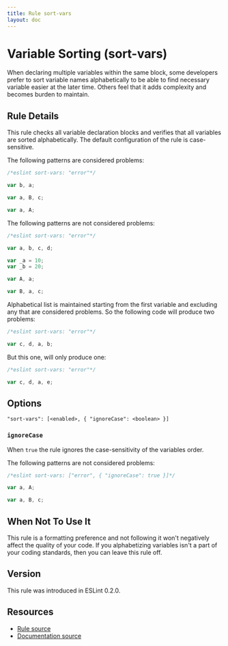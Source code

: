 ```yaml
---
title: Rule sort-vars
layout: doc
---
```

<!-- Note: No pull requests accepted for this file. See README.md in the root directory for details. -->

# Variable Sorting (sort-vars)

When declaring multiple variables within the same block, some developers prefer to sort variable names alphabetically to be able to find necessary variable easier at the later time. Others feel that it adds complexity and becomes burden to maintain.

## Rule Details

This rule checks all variable declaration blocks and verifies that all variables are sorted alphabetically.
The default configuration of the rule is case-sensitive.

The following patterns are considered problems:

```js
/*eslint sort-vars: "error"*/

var b, a;

var a, B, c;

var a, A;
```

The following patterns are not considered problems:

```js
/*eslint sort-vars: "error"*/

var a, b, c, d;

var _a = 10;
var _b = 20;

var A, a;

var B, a, c;
```

Alphabetical list is maintained starting from the first variable and excluding any that are considered problems. So the following code will produce two problems:

```js
/*eslint sort-vars: "error"*/

var c, d, a, b;
```

But this one, will only produce one:

```js
/*eslint sort-vars: "error"*/

var c, d, a, e;
```

## Options

```
"sort-vars": [<enabled>, { "ignoreCase": <boolean> }]
```

### `ignoreCase`

When `true` the rule ignores the case-sensitivity of the variables order.

The following patterns are not considered problems:

```js
/*eslint sort-vars: ["error", { "ignoreCase": true }]*/

var a, A;

var a, B, c;
```

## When Not To Use It

This rule is a formatting preference and not following it won't negatively affect the quality of your code. If you alphabetizing variables isn't a part of your coding standards, then you can leave this rule off.

## Version

This rule was introduced in ESLint 0.2.0.

## Resources

* [Rule source](https://github.com/eslint/eslint/tree/master/lib/rules/sort-vars.js)
* [Documentation source](https://github.com/eslint/eslint/tree/master/docs/rules/sort-vars.md)
